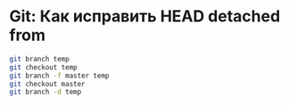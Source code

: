 Git: Как исправить HEAD detached from
=====================================

```bash
git branch temp
git checkout temp
git branch -f master temp
git checkout master
git branch -d temp
```
